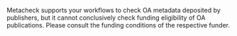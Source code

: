 Metacheck supports your workflows to check OA metadata deposited by publishers, but it cannot conclusively check funding eligibility of OA publications.
Please consult the funding conditions of the respective funder.
